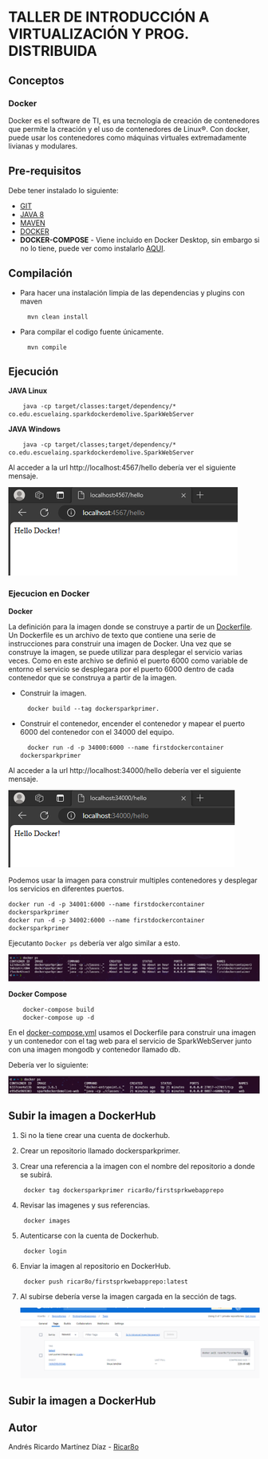 # TALLER DE INTRODUCCIÓN A VIRTUALIZACIÓN Y PROG. DISTRIBUIDA

## Conceptos

### Docker
Docker es el software de TI, es una tecnología de creación de contenedores que permite la creación y el uso de contenedores de Linux®. Con docker, puede usar los contenedores como máquinas virtuales extremadamente livianas y modulares.


## Pre-requisitos

Debe tener instalado lo siguiente:

* [GIT](https://git-scm.com/book/es/v2/Inicio---Sobre-el-Control-de-Versiones-Instalación-de-Git)
* [JAVA 8](https://www.java.com/es/download/)
* [MAVEN](https://maven.apache.org)
* [DOCKER](https://www.docker.com/)
* **DOCKER-COMPOSE** - Viene incluido en Docker Desktop, sin embargo si no lo tiene, puede ver como instalarlo [AQUI](https://docs.docker.com/compose/install/).

## Compilación

* Para hacer una instalación limpia de las dependencias y plugins con maven

        mvn clean install

* Para compilar el codigo fuente únicamente.

        mvn compile

## Ejecución

**JAVA Linux**

        java -cp target/classes:target/dependency/* co.edu.escuelaing.sparkdockerdemolive.SparkWebServer

**JAVA Windows**

        java -cp target/classes;target/dependency/* co.edu.escuelaing.sparkdockerdemolive.SparkWebServer

Al acceder a la url http://localhost:4567/hello debería ver el siguiente mensaje.

![local-deploy.png](img/local-deploy.png)

### Ejecucion en Docker

**Docker**

La definición para la imagen donde se construye a partir de un [Dockerfile](Dockerfile). Un Dockerfile es un archivo de texto que contiene una serie de instrucciones para construir una imagen de Docker. Una vez que se construye la imagen, se puede utilizar para desplegar el servicio varias veces.
Como en este archivo se definió el puerto 6000 como variable de entorno el servicio se desplegara por el puerto 6000 dentro de cada contenedor que se construya a partir de la imagen.

* Construir la imagen.

        docker build --tag dockersparkprimer.

* Construir el contenedor, encender el contenedor y mapear el puerto 6000 del contenedor con el 34000 del equipo.

        docker run -d -p 34000:6000 --name firstdockercontainer dockersparkprimer

Al acceder a la url http://localhost:34000/hello debería ver el siguiente mensaje.

![docker-deploy.png](img/docker-deploy.png)


Podemos usar la imagen para construir multiples contenedores y desplegar los servicios en diferentes puertos.

    docker run -d -p 34001:6000 --name firstdockercontainer dockersparkprimer
    docker run -d -p 34002:6000 --name firstdockercontainer dockersparkprimer


Ejecutanto `Docker ps` debería ver algo similar a esto.

![docker-ps.png](img/docker-ps.png)


**Docker Compose**

        docker-compose build
        docker-compose up -d

En el [docker-compose.yml](docker-compose.yml) usamos el Dockerfile para construir una imagen y un contenedor con el tag web para el servicio de SparkWebServer junto con una imagen mongodb y contenedor llamado db.

Debería ver lo siguiente:

![docker-ps-2.png](img/docker-ps-2.png)


## Subir la imagen a DockerHub

1. Si no la tiene crear una cuenta de dockerhub.
2. Crear un repositorio llamado dockersparkprimer.
3. Crear una referencia a la imagen con el nombre del repositorio a donde se subirá.

        docker tag dockersparkprimer ricar8o/firstsprkwebapprepo

4. Revisar las imagenes y sus referencias.

        docker images

5. Autenticarse con la cuenta de Dockerhub.

        docker login

6. Enviar la imagen al repositorio en DockerHub.

        docker push ricar8o/firstsprkwebapprepo:latest

7. Al subirse debería verse la imagen cargada en la sección de tags.

    ![docker-ps-2.png](img/docker-hub-tags.png)


## Subir la imagen a DockerHub

## Autor

Andrés Ricardo Martínez Díaz - [Ricar8o](https://github.com/Ricar8o)